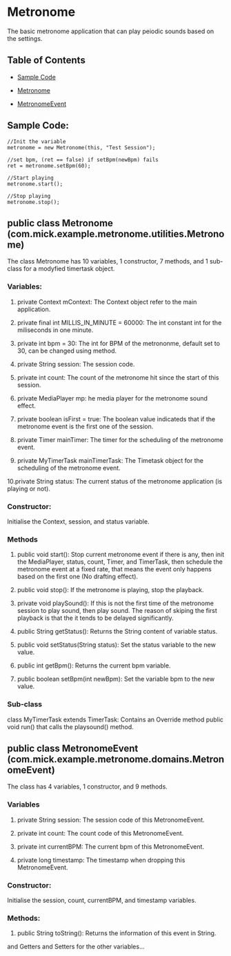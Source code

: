 # Metronome

The basic metronome application that can play peiodic sounds based on the settings.

## Table of Contents
* [Sample Code](https://github.com/Mick609/Metronome/blob/master/README.md#sample-code)

* [Metronome](https://github.com/Mick609/Metronome/blob/master/README.md#public-class-metronome-commickexamplemetronomeutilitiesmetronome)

* [MetronomeEvent](https://github.com/Mick609/Metronome/blob/master/README.md#public-class-metronomeevent-commickexamplemetronomedomainsmetronomeevent)

## Sample Code:

```
//Init the variable
metronome = new Metronome(this, "Test Session");

//set bpm, (ret == false) if setBpm(newBpm) fails
ret = metronome.setBpm(60);

//Start playing
metronome.start();

//Stop playing
metronome.stop();
```

## public class Metronome (com.mick.example.metronome.utilities.Metronome)

The class Metronome has 10 variables, 1 constructor, 7 methods, and 1 sub-class for a modyfied timertask object.

### Variables:

1. private Context mContext: The Context object refer to the main application.

2. private final int MILLIS_IN_MINUTE = 60000: The int constant int for the miliseconds in one minute.

3. private int bpm = 30: The int for BPM of the metrononme, default set to 30, can be changed using method.

4. private String session: The session code.

5. private int count: The count of the metronome hit since the start of this session.

6. private MediaPlayer mp: he media player for the metronome sound effect.

7. private boolean isFirst = true: The boolean value indicateds that if the metronome event is the first one of the session. 

8. private Timer mainTimer: The timer for the scheduling of the metronome event.

9. private MyTimerTask mainTimerTask: The Timetask object for the scheduling of the metronome event.

10.private String status: The current status of the metronome application (is playing or not).

### Constructor:
Initialise the Context, session, and status variable.

### Methods

1. public void start(): Stop current metronome event if there is any, then init the MediaPlayer, status, count, Timer, and TimerTask, then schedule the metronome event at a fixed rate, that means the event only happens based on the first one (No drafting effect).

2. public void stop(): If the metronome is playing, stop the playback.

3. private void playSound(): If this is not the first time of the metronome session to play sound, then play sound. The reason of skiping the first playback is that the it tends to be delayed significantly.

4. public String getStatus(): Returns the String content of variable status.

5. public void setStatus(String status): Set the status variable to the new value.

6. public int getBpm(): Returns the current bpm variable.

7. public boolean setBpm(int newBpm): Set the variable bpm to the new value.

### Sub-class

class MyTimerTask extends TimerTask: Contains an Override method public void run() that calls the playsound() method.

## public class MetronomeEvent (com.mick.example.metronome.domains.MetronomeEvent)

The class has 4 variables, 1 constructor, and 9 methods.

### Variables

1. private String session: The session code of this MetronomeEvent.

2. private int count: The count code of this MetronomeEvent.

3. private int currentBPM: The current bpm of this MetronomeEvent.

4. private long timestamp: The timestamp when dropping this MetronomeEvent.

### Constructor:

Initialise the session, count, currentBPM, and timestamp variables.

### Methods:

1. public String toString(): Returns the information of this event in String.

and Getters and Setters for the other variables...
